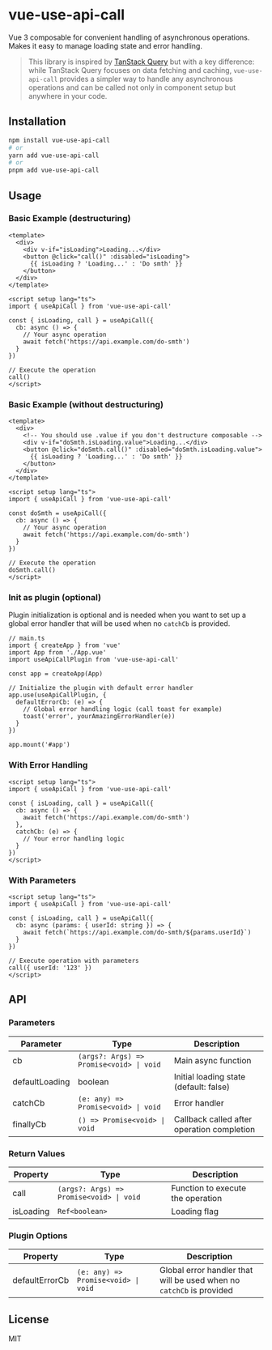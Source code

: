 # vue-use-api-call

Vue 3 composable for convenient handling of asynchronous operations. Makes it easy to manage loading state and error handling.

> This library is inspired by [TanStack Query](https://tanstack.com/query/latest) but with a key difference: while TanStack Query focuses on data fetching and caching, `vue-use-api-call` provides a simpler way to handle any asynchronous operations and can be called not only in component setup but anywhere in your code.

## Installation

```bash
npm install vue-use-api-call
# or
yarn add vue-use-api-call
# or
pnpm add vue-use-api-call
```

## Usage

### Basic Example (destructuring)

```vue
<template>
  <div>
    <div v-if="isLoading">Loading...</div>
    <button @click="call()" :disabled="isLoading">
      {{ isLoading ? 'Loading...' : 'Do smth' }}
    </button>
  </div>
</template>

<script setup lang="ts">
import { useApiCall } from 'vue-use-api-call'

const { isLoading, call } = useApiCall({
  cb: async () => {
    // Your async operation
    await fetch('https://api.example.com/do-smth')
  }
})

// Execute the operation
call()
</script>

```

### Basic Example (without destructuring)

```vue
<template>
  <div>
    <!-- You should use .value if you don't destructure composable -->
    <div v-if="doSmth.isLoading.value">Loading...</div>
    <button @click="doSmth.call()" :disabled="doSmth.isLoading.value">
      {{ isLoading ? 'Loading...' : 'Do smth' }}
    </button>
  </div>
</template>

<script setup lang="ts">
import { useApiCall } from 'vue-use-api-call'

const doSmth = useApiCall({
  cb: async () => {
    // Your async operation
    await fetch('https://api.example.com/do-smth')
  }
})

// Execute the operation
doSmth.call()
</script>

```

### Init as plugin (optional)
Plugin initialization is optional and is needed when you want to set up a global error handler that will be used when no `catchCb` is provided.


```vue
// main.ts
import { createApp } from 'vue'
import App from './App.vue'
import useApiCallPlugin from 'vue-use-api-call'

const app = createApp(App)

// Initialize the plugin with default error handler
app.use(useApiCallPlugin, {
  defaultErrorCb: (e) => {
    // Global error handling logic (call toast for example)
    toast('error', yourAmazingErrorHandler(e))
  }
})

app.mount('#app')
```

### With Error Handling

```vue
<script setup lang="ts">
import { useApiCall } from 'vue-use-api-call'

const { isLoading, call } = useApiCall({
  cb: async () => {
    await fetch('https://api.example.com/do-smth')
  },
  catchCb: (e) => {
    // Your error handling logic
  }
})
</script>
```

### With Parameters

```vue
<script setup lang="ts">
import { useApiCall } from 'vue-use-api-call'

const { isLoading, call } = useApiCall({
  cb: async (params: { userId: string }) => {
    await fetch(`https://api.example.com/do-smth/${params.userId}`)
  }
})

// Execute operation with parameters
call({ userId: '123' })
</script>
```

## API

### Parameters

| Parameter | Type | Description |
|----------|-----|----------|
| cb | `(args?: Args) => Promise<void> \| void` | Main async function |
| defaultLoading | boolean | Initial loading state (default: false) |
| catchCb | `(e: any) => Promise<void> \| void` | Error handler |
| finallyCb | `() => Promise<void> \| void` | Callback called after operation completion |

### Return Values

| Property | Type | Description |
|----------|-----|----------|
| call | `(args?: Args) => Promise<void> \| void` | Function to execute the operation |
| isLoading | `Ref<boolean>` | Loading flag |

### Plugin Options

| Property | Type | Description |
|----------|-----|----------|
| defaultErrorCb | `(e: any) => Promise<void> \| void` | Global error handler that will be used when no `catchCb` is provided |

## License

MIT
